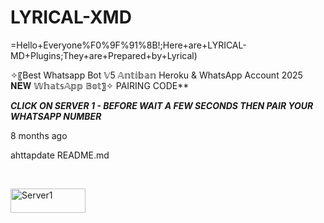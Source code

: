 # LYRICAL-XMD
=Hello+Everyone%F0%9F%91%8B!;Here+are+LYRICAL-MD+Plugins;They+are+Prepared+by+Lyrical)

✧〖Best Whatsapp Bot 𝕍5 𝔸𝕟𝕥𝕚𝕓𝕒𝕟 Heroku &amp; WhatsApp Account 2025 𝐍𝐄𝐖 𝕎𝕙𝕒𝕥𝕤𝔸𝕡𝕡 𝔹𝕠𝕥〗✧
PAIRING CODE**
    <br>

***CLICK ON SERVER 1 - BEFORE WAIT A FEW SECONDS THEN PAIR YOUR WHATSAPP NUMBER***

<p align="left">
8 months ago

ahttapdate README.md

<br>

<p align="left">
<a href='https://pkxmd-pairing-site-pz9c.onrender.com/' target="_blank"><img alt='Server1' src='https://img.shields.io/badge/-Server 2-darkred?style=for-the-badge&logo=Whatsapp&logoColor=white'/< width=120 height=39/p></a>

    
